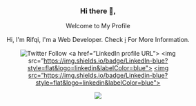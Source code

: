 

<!--
**bualaleo/bualaleo** is a ✨ _special_ ✨ repository because its `README.md` (this file) appears on your GitHub profile.

Here are some ideas to get you started:

- 🔭 I’m currently working on ...
- 🌱 I’m currently learning ...
- 👯 I’m looking to collaborate on ...
- 🤔 I’m looking for help with ...
- 💬 Ask me about ...
- 📫 How to reach me: ...
- 😄 Pronouns: ...
- ⚡ Fun fact: ...
-->

<div align="center">
<h3>Hi there 👋,</h3>
<p>Welcome to My Profile</p>
<p>Hi, I'm Rifqi, I'm a Web Developer. Check <a href="#">ℹ️</a> For More Information.</p>


![Twitter Follow](https://img.shields.io/twitter/follow/bualaleo?color=blue&style=social)
  <a href=”LinkedIn profile URL”>
<img src=”https://img.shields.io/badge/LinkedIn-blue?style=flat&logo=linkedin&labelColor=blue">
</a>
<a href=”https://www.linkedin.com/in/buala-leonardo-hulu-3763071b8/”><img src=”https://img.shields.io/badge/Linkedin-blue?style=flat&logo=linkedin&labelColor=blue"></a>
<p align=”center”>
<a href=”LinkedIn profile URL”>
<img src=”https://img.shields.io/badge/LinkedIn-blue?style=flat&logo=linkedin&labelColor=blue">
</a>
</p>
</div>
